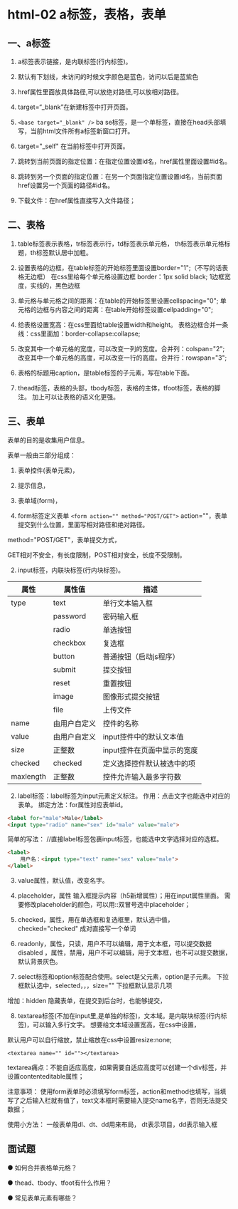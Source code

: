 # html-02 a标签，表格，表单
## 一、a标签

1. a标签表示链接，是内联标签(行内标签)。

2. 默认有下划线，未访问的时候文字颜色是蓝色，访问以后是蓝紫色

3. href属性里面放具体路径,可以放绝对路径,可以放相对路径。

4. target=“_blank”在新建标签中打开页面。

5. `<base target="_blank" />`
ba se标签，是一个单标签，直接在head头部填写，当前html文件所有a标签新窗口打开。

6. target="_self" 在当前标签中打开页面。

5. 跳转到当前页面的指定位置：在指定位置设置id名，href属性里面设置#id名。

6. 跳转到另一个页面的指定位置：在另一个页面指定位置设置id名，当前页面href设置另一个页面的路径#id名。

7. 下载文件：在href属性直接写入文件路径；






## 二、表格
1. table标签表示表格，tr标签表示行，td标签表示单元格，
th标签表示单元格标题，th标签默认居中加粗。

2. 设置表格的边框，在table标签的开始标签里面设置border="1";（不写的话表格无边框）
在css里给每个单元格设置边框
border：1px solid black; 1边框宽度，实线的，黑色边框

3. 单元格与单元格之间的距离：在table的开始标签里设置cellspacing="0";
单元格的边框与内容之间的距离：在table开始标签设置cellpadding="0";

4. 给表格设置宽高：在css里面给table设置width和height。
表格边框合并一条线：css里面加：border-collapse:collapse;

5. 改变其中一个单元格的宽度，可以改变一列的宽度。合并列：colspan="2";
改变其中一个单元格的高度，可以改变一行的高度。合并行：rowspan="3";

6. 表格的标题用caption，是table标签的子元素，写在table下面。

7. thead标签，表格的头部，tbody标签，表格的主体，tfoot标签，表格的脚注。
加上可以让表格的语义化更强。





## 三、表单

表单的目的是收集用户信息。

表单一般由三部分组成：
1. 表单控件(表单元素)，
2. 提示信息，
3. 表单域(form)，


1. form标签定义表单
`<form action="" method="POST/GET">`
action=""，表单提交到什么位置，里面写相对路径和绝对路径。

method="POST/GET"，表单提交方式，

GET相对不安全，有长度限制，POST相对安全，长度不受限制。



2. input标签，内联块标签(行内块标签)。


| 属性 | 属性值 | 描述 |
| --- | --- | --- |
| type | text | 单行文本输入框 |
| | password | 密码输入框 |
| | radio | 单选按钮 |
| | checkbox | 复选框 |
| | button | 普通按钮（启动js程序） |
| | submit | 提交按钮 |
| | reset | 重置按钮 |
| | image | 图像形式提交按钮 |
| | file | 上传文件 |
| name | 由用户自定义 | 控件的名称 |
| value | 由用户自定义 | input控件中的默认文本值 |
| size | 正整数 | input控件在页面中显示的宽度 |
| checked | checked | 定义选择控件默认被选中的项 |
| maxlength | 正整数 | 控件允许输入最多字符数 |


2. label标签：label标签为input元素定义标注。
作用：点击文字也能选中对应的表单。
绑定方法：for属性对应表单id。
```html
<label for="male">Male</label>
<input type="radio" name="sex" id="male" value="male">
```

简单的写法： //直接label标签包裹input标签，也能选中文字选择对应的选框。
```html
<label>
    用户名：<input type="text" name="sex" value="male"> 
</label>
```

3. value属性，默认值，改变名字。

4. placeholder，属性 输入框提示内容（h5新增属性）；用在input属性里面。
需要修改placeholder的颜色，可以用::双冒号选中placeholder；

5. checked，属性，用在单选框和复选框里，默认选中值，
checked="checked" 成对直接写一个单词

6. readonly，属性，只读，用户不可以编辑，用于文本框，可以提交数据
disabled ，属性，禁用，用户不可以编辑，用于文本框，也不可以提交数据，默认背景灰色。

7. select标签和option标签配合使用。select是父元素，option是子元素。
下拉框默认选中，selected，，，size="" 下拉框默认显示几项

增加：hidden 隐藏表单，在提交到后台时，也能够提交，

8. textarea标签(不加在input里,是单独的标签)，文本域。是内联块标签(行内标签)，可以输入多行文字。
想要给文本域设置宽高，在css中设置，

默认用户可以自行缩放，禁止缩放在css中设置resize:none;

`<textarea name="" id=""></textarea>`

textarea痛点：不能自适应高度，如果需要自适应高度可以创建一个div标签，并设置contenteditable属性；


注意事项：
使用form表单时必须填写form标签，action和method也填写，当填写了之后输入栏就有值了，text文本框时需要输入提交name名字，否则无法提交数据；

使用小方法：
一般表单用dl、dt、dd用来布局，
dt表示项目，dd表示输入框




## 面试题
● 如何合并表格单元格？

● thead、tbody、tfoot有什么作用？

● 常见表单元素有哪些？


